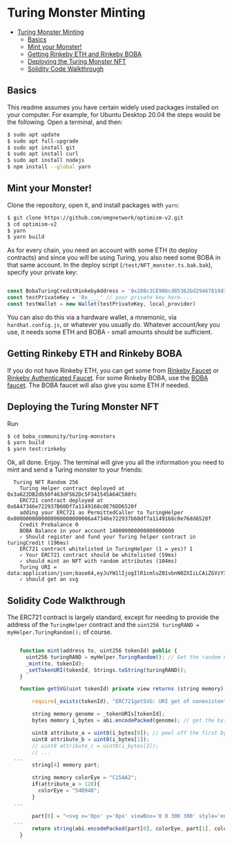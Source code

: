 # Turing Monster Minting

- [Turing Monster Minting](#turing-monster-minting)
  * [Basics](#basics)
  * [Mint your Monster!](#mint-your-monster)
  * [Getting Rinkeby ETH and Rinkeby BOBA](#getting-rinkeby-eth-and-rinkeby-boba)
  * [Deploying the Turing Monster NFT](#deploying-the-turing-monster-nft)
  * [Solidity Code Walkthrough](#solidity-code-walkthrough)

## Basics

This readme assumes you have certain widely used packages installed on your computer. For example, for Ubuntu Desktop 20.04 the steps would be the following. Open a terminal, and then:

```bash
$ sudo apt update
$ sudo apt full-upgrade
$ sudo apt install git
$ sudo apt install curl
$ sudo apt install nodejs
$ npm install --global yarn
```

## Mint your Monster!

Clone the repository, open it, and install packages with `yarn`:

```bash
$ git clone https://github.com/omgnetwork/optimism-v2.git
$ cd optimism-v2
$ yarn
$ yarn build
```

As for every chain, you need an account with some ETH (to deploy contracts) and since you will be using Turing, you also need some BOBA in that same account. In the deploy script (`/test/NFT_monster.ts.bak.bak`), specify your private key:

```javascript

const BobaTuringCreditRinkebyAddress = '0x208c3CE906cd85362bd29467819d3AcbE5FC1614'
const testPrivateKey = '0x____' // your private key here....
const testWallet = new Wallet(testPrivateKey, local_provider)

```

You can also do this via a hardware wallet, a mnemonic, via `hardhat.config.js`, or whatever you usually do. Whatever account/key you use, it needs some ETH and BOBA - small amounts should be sufficient.

## Getting Rinkeby ETH and Rinkeby BOBA

If you do not have Rinkeby ETH, you can get some from [Rinkeby Faucet](https://www.rinkebyfaucet.com/) or [Rinkeby Authenticated Faucet](https://www.rinkeby.io/#faucet). For some Rinkeby BOBA, use the [BOBA faucet](https://faucets.boba.network). The BOBA faucet will also give you some ETH if needed.

## Deploying the Turing Monster NFT

Run

```bash
$ cd boba_community/turing-monsters
$ yarn build
$ yarn test:rinkeby
```

Ok, all done. Enjoy. The terminal will give you all the information you need to mint and send a Turing monster to your friends:

```
  Turing NFT Random 256
    Turing Helper contract deployed at 0x3a622DB2db50f463dF562Dc5F341545A64C580fc
    ERC721 contract deployed at 0x6A47346e722937B60Df7a1149168c0E76DD6520f
    adding your ERC721 as PermittedCaller to TuringHelper 0x0000000000000000000000006a47346e722937b60df7a1149168c0e76dd6520f
    Credit Prebalance 0
    BOBA Balance in your account 140000000000000000000
    ✓ Should register and fund your Turing helper contract in turingCredit (196ms)
    ERC721 contract whitelisted in TuringHelper (1 = yes)? 1
    ✓ Your ERC721 contract should be whitelisted (59ms)
    ✓ should mint an NFT with random attributes (104ms)
    Turing URI = data:application/json;base64,eyJuYW1lIjogIlR1cmluZ01vbnN0ZXIiLCAiZGVzY3JpcHRpb24iOiAiQm9vb29Ib29vbyIsICJpbWFnIn0=
    ✓ should get an svg

```

## Solidity Code Walkthrough

The ERC721 contract is largely standard, except for needing to provide the address of the `TuringHelper` contract and the `uint256 turingRAND = myHelper.TuringRandom();` of course.

```javascript

    function mint(address to, uint256 tokenId) public {
      uint256 turingRAND = myHelper.TuringRandom(); // Get the random number
      _mint(to, tokenId);
      _setTokenURI(tokenId, Strings.toString(turingRAND));
    }

    function getSVG(uint tokenId) private view returns (string memory) {

        require(_exists(tokenId), "ERC721getSVG: URI get of nonexistent token");

        string memory genome = _tokenURIs[tokenId];
        bytes memory i_bytes = abi.encodePacked(genome); // get the bytes

        uint8 attribute_a = uint8(i_bytes[0]); // peel off the first byte (0-255)
        uint8 attribute_b = uint8(i_bytes[1]);
        // uint8 attribute_c = uint8(i_bytes[2]);
        // ...
  ...
        string[4] memory part;

        string memory colorEye = "C15AA2";
        if(attribute_a > 128){
          colorEye = "54B948";
        }
  ...

        part[0] = "<svg x='0px' y='0px' viewBox='0 0 300 300' style='enable-background:new 0 0 300 300;' xml:space='preserve'><style type='text/css'>.st0{fill:#";
  ...
        return string(abi.encodePacked(part[0], colorEye, part[1], colorBody, part[2], part[3]));
    }
```

